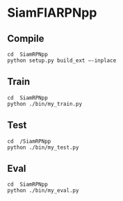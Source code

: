 # SiamFIARPNpp

## Compile
```
cd  SiamRPNpp
python setup.py build_ext —-inplace
```
## Train
```
cd  SiamRPNpp
python ./bin/my_train.py
```
## Test
```
cd  /SiamRPNpp
python ./bin/my_test.py
```
## Eval
```
cd  SiamRPNpp
python ./bin/my_eval.py
```
